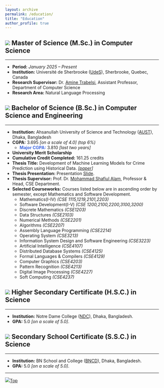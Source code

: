 ```yaml
---
layout: archive
permalink: /education/
title: "Education"
author_profile: true
---
```


## <img src="https://img.icons8.com/office/24/000000/graduation-cap.png"/> Master of Science (M.Sc.) in Computer Science

---

* **Period:** _January 2025 – Present_
* **Institution:** Université de Sherbrooke ([UdeS](https://www.usherbrooke.ca/)), Sherbrooke, Quebec, Canada
* **Research Supervisor:** Dr. [Amine Trabelsi](https://www.usherbrooke.ca/informatique/nous-joindre/personnel/corps-professoral/professeurs/amine-trabelsi, "Academic Profile"), Assistant Professor, Department of Computer Science
* **Research Area:** Natural Language Processing

## <img src="https://img.icons8.com/office/24/000000/graduation-cap.png"/> Bachelor of Science (B.Sc.) in Computer Science and Engineering

---

<!-- * **Period:** _May 2017 – January 2022_ -->
* **Institution:** Ahsanullah University of Science and Technology ([AUST](https://www.aust.edu/ "https://www.aust.edu/")), Dhaka, Bangladesh
* **CGPA:** 3.695 _[on a scale of 4.0]_ _(top 6%)_
    * **<span style="color:RoyalBlue">Major CGPA:</span>** 3.810 _[last two years]_
* **University Merit Scholarship**
* **Cumulative Credit Completed:** 161.25 credits
* **Thesis Title:** Development of Machine Learning Models for Crime Prediction using Historical Data. _[[paper](https://faisaltareque.github.io/files/bsc_thesis_paper_2022.pdf "Paper PDF")]_
* **Thesis Presentation:** Presentation [Slide](https://faisaltareque.github.io/files/bsc_thesis_presentation_2022.pdf "Presentation PDF").
* **Thesis Supervisor:** Prof. Dr. [Mohammad Shafiul Alam](https://www.aust.edu/cse/faculty_member/dr_mohammad_shafiul_alam, "Academic Profile"), Professor & Head, CSE Department.
* **Selected Courseworks:** Courses listed below are in ascending order by semester, except Mathematics and Software Development.
    * Mathematics(I-IV) _(CSE 1115,1219,2101,2203)_
    * Software Development(I-V) _(CSE 1200,2100,2200,3100,3200)_
    * Discrete Mathematics _(CSE1203)_
    * Data Structures _(CSE2103)_
    * Numerical Methods _(CSE2201)_
    * Algorithms _(CSE2207)_
    * Assembly Language Programming _(CSE2214)_
    * Operating System _(CSE3213)_
    * Information System Design and Software Engineering _(CSE3223)_
    * Artificial Intelligence _(CSE4107)_
    * Distributed Database Systems _(CSE4125)_
    * Formal Languages & Compilers _(CSE4129)_
    * Computer Graphics _(CSE4203)_
    * Pattern Recognition _(CSE4213)_
    * Digital Image Processing _(CSE4227)_
    * Soft Computing _(CSE4237)_



## <img src="https://img.icons8.com/office/20/000000/diploma.png"/> Higher Secondary Certificate (H.S.C.) in Science

---

<!-- * **Period:** _July 2014 – July 2016_ -->
* **Institution:** Notre Dame College ([NDC](https://ndc.edu.bd/ "https://ndc.edu.bd/")), Dhaka, Bangladesh.
* **GPA:** 5.0 _[on a scale of 5.0]_.



## <img src="https://img.icons8.com/office/20/000000/diploma.png"/> Secondary School Certificate (S.S.C.) in Science

---

<!-- * **Period:** _January 2012 – January 2014_ -->
* **Institution:** BN School and College ([BNCD](https://bncd.edu.bd/ "https://bncd.edu.bd/")), Dhaka, Bangladesh.
* **GPA:** 5.0 _[on a scale of 5.0]_.

---

[<img src="https://img.icons8.com/emoji/24/000000/up-arrow-emoji.png"/>](https://faisaltareque.github.io/education/#)[Top](https://faisaltareque.github.io/education/#)